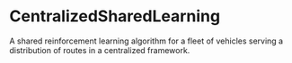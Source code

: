# CentralizedSharedLearning
A shared reinforcement learning algorithm for a fleet of vehicles serving a distribution of routes in a centralized framework.
